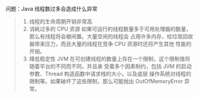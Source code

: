 

问题：Java 线程数过多会造成什么异常

> 1. 线程的生命周期开销非常高 
> 2. 消耗过多的 CPU 资源 如果可运行的线程数量多于可用处理器的数量，那么有线程将会被闲置。大量空闲的线程会 占用许多内存，给垃圾回收器带来压力，而且大量的线程在竞争 CPU 资源时还将产生其他 性能的开销。
> 3. 降低稳定性 JVM 在可创建线程的数量上存在一个限制，这个限制值将随着平台的不同而不同，并且承 受着多个因素制约，包括 JVM 的启动参数、Thread 构造函数中请求栈的大小，以及底层 操作系统对线程的限制等。如果破坏了这些限制，那么可能抛出 OutOfMemoryError 异常。